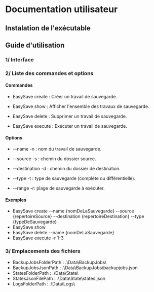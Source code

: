 # Documentation utilisateur

## Instalation de l'exécutable

## Guide d'utilisation

### 1/ Interface

### 2/ Liste des commandes et options


#### Commandes

- EasySave create : Créer un travail de sauvegarde.

- EasySave show : Afficher l'ensemble des travaux de sauvegarde.

- EasySave delete : Supprimer un travail de sauvegarde.

- EasySave execute : Exécuter un travail de sauvegarde.


#### Options

- --name -n : nom du travail de sauvegarde.

- --source -s : chemin du dossier source.

- --destination -d : chemin du dossier de destination.

- --type -t : type de sauvegarde (complète ou différentielle).

- --range -r: plage de sauvegarde à exécuter.


#### Exemples

- EasySave create --name {nomDeLaSauvegarde} --source {repertoireSource} --destination {repertoireDestination} --type {typeDeSauvegarde}
- EasySave show
- EasySave delete --name {nomDeLaSauvegarde}
- EasySave execute -r 1-3 


### 3/ Emplacements des fichiers

- BackupJobsFolderPath : .\\Data\\BackupJobs\\
- BackupJobsJsonPath : .\\Data\\BackupJobs\\backupjobs.json
- StatesFolderPath : .\\Data\\State\\
- StatesJsonFilePath : .\\Data\\State\\states.json
- LogsFolderPath : .\\Data\\Logs\\


